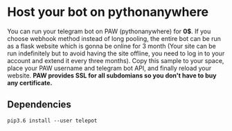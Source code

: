 # Host your bot on pythonanywhere
You can run your telegram bot on PAW (pythonanywhere) for **0$**. If you choose webhook method instead of long pooling, the entire bot can be run as a flask website which is gonna be online for 3 month (Your site can be run indefinitely but to avoid having the site offline, you need to log in to your account and extend it every three months). Copy this sample to your space, place your PAW username and telegram bot API, and finally reload your website.
**PAW provides SSL for all subdomians so you don't have to buy any certificate.**

## Dependencies
````
pip3.6 install --user telepot
````
